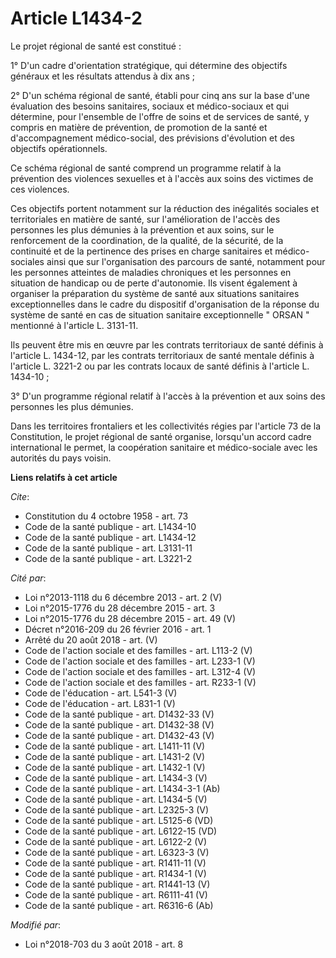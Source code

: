 # Article L1434-2

Le projet régional de santé est constitué :

1° D'un cadre d'orientation stratégique, qui détermine des objectifs généraux et les résultats attendus à dix ans ;

2° D'un schéma régional de santé, établi pour cinq ans sur la base d'une évaluation des besoins sanitaires, sociaux et
médico-sociaux et qui détermine, pour l'ensemble de l'offre de soins et de services de santé, y compris en matière de
prévention, de promotion de la santé et d'accompagnement médico-social, des prévisions d'évolution et des objectifs
opérationnels.

Ce schéma régional de santé comprend un programme relatif à la prévention des violences sexuelles et à l'accès aux soins des
victimes de ces violences.

Ces objectifs portent notamment sur la réduction des inégalités sociales et territoriales en matière de santé, sur
l'amélioration de l'accès des personnes les plus démunies à la prévention et aux soins, sur le renforcement de la
coordination, de la qualité, de la sécurité, de la continuité et de la pertinence des prises en charge sanitaires et médico-
sociales ainsi que sur l'organisation des parcours de santé, notamment pour les personnes atteintes de maladies chroniques et
les personnes en situation de handicap ou de perte d'autonomie. Ils visent également à organiser la préparation du système de
santé aux situations sanitaires exceptionnelles dans le cadre du dispositif d'organisation de la réponse du système de santé
en cas de situation sanitaire exceptionnelle " ORSAN " mentionné à l'article L. 3131-11.

Ils peuvent être mis en œuvre par les contrats territoriaux de santé définis à l'article L. 1434-12, par les contrats
territoriaux de santé mentale définis à l'article L. 3221-2 ou par les contrats locaux de santé définis à l'article L.
1434-10 ;

3° D'un programme régional relatif à l'accès à la prévention et aux soins des personnes les plus démunies.

Dans les territoires frontaliers et les collectivités régies par l'article 73 de la Constitution, le projet régional de santé
organise, lorsqu'un accord cadre international le permet, la coopération sanitaire et médico-sociale avec les autorités du
pays voisin.

**Liens relatifs à cet article**

_Cite_:

  - Constitution du 4 octobre 1958 - art. 73
  - Code de la santé publique - art. L1434-10
  - Code de la santé publique - art. L1434-12
  - Code de la santé publique - art. L3131-11
  - Code de la santé publique - art. L3221-2

_Cité par_:

  - Loi n°2013-1118 du 6 décembre 2013 - art. 2 (V)
  - Loi n°2015-1776 du 28 décembre 2015 - art. 3
  - Loi n°2015-1776 du 28 décembre 2015 - art. 49 (V)
  - Décret n°2016-209 du 26 février 2016 - art. 1
  - Arrêté du 20 août 2018 - art. (V)
  - Code de l'action sociale et des familles - art. L113-2 (V)
  - Code de l'action sociale et des familles - art. L233-1 (V)
  - Code de l'action sociale et des familles - art. L312-4 (V)
  - Code de l'action sociale et des familles - art. R233-1 (V)
  - Code de l'éducation - art. L541-3 (V)
  - Code de l'éducation - art. L831-1 (V)
  - Code de la santé publique - art. D1432-33 (V)
  - Code de la santé publique - art. D1432-38 (V)
  - Code de la santé publique - art. D1432-43 (V)
  - Code de la santé publique - art. L1411-11 (V)
  - Code de la santé publique - art. L1431-2 (V)
  - Code de la santé publique - art. L1432-1 (V)
  - Code de la santé publique - art. L1434-3 (V)
  - Code de la santé publique - art. L1434-3-1 (Ab)
  - Code de la santé publique - art. L1434-5 (V)
  - Code de la santé publique - art. L2325-3 (V)
  - Code de la santé publique - art. L5125-6 (VD)
  - Code de la santé publique - art. L6122-15 (VD)
  - Code de la santé publique - art. L6122-2 (V)
  - Code de la santé publique - art. L6323-3 (V)
  - Code de la santé publique - art. R1411-11 (V)
  - Code de la santé publique - art. R1434-1 (V)
  - Code de la santé publique - art. R1441-13 (V)
  - Code de la santé publique - art. R6111-41 (V)
  - Code de la santé publique - art. R6316-6 (Ab)

_Modifié par_:

  - Loi n°2018-703 du 3 août 2018 - art. 8
